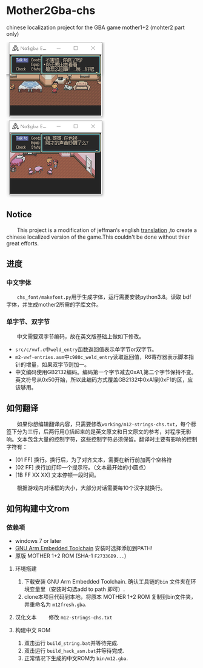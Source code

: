 # Mother2Gba-chs
chinese localization project for the GBA game mother1+2 (mohter2 part only)

![screen1](./screenshots/screenshot_20211025150338.png) ![screen2](./screenshots/screenshot_20211025150427.png) 

## Notice
　　This project is a modification of jeffman‘s english  [translation](https://github.com/jeffman/Mother2GbaTranslation) ,to create a chinese localized version of the game.This couldn't be done without thier great efforts.

## 进度

### 中文字体
　　`chs_font/makefont.py`用于生成字体，运行需要安装python3.8。读取 bdf 字体，并生成mother2所需的字库文件。

### 单字节、双字节
　　中文需要双字节编码，故在英文版基础上做如下修改。
　　
- `src/c/vwf.c`中`weld_entry`函数返回值表示单字节or双字节。
- `m2-vwf-entries.asm`中`c980c_weld_entry`读取返回值，R6寄存器表示脚本指针的增量，如果双字节则加一。
- 中文编码使用GB2132编码。编码第一个字节减去0xA1,第二个字节保持不变。英文符号从0x50开始，所以此编码方式覆盖GB2132中0xA1到0xF1的区，应该够用。

## 如何翻译
　　如果你想编辑翻译内容，只需要修改`working/m12-strings-chs.txt`，每个标签下分为三行，后两行用{}括起来的是英文原文和日文原文的参考，对程序无影响。文本包含大量的控制字符，这些控制字符必须保留。翻译时主要有影响的控制字符有：

- [01 FF] 换行。换行后，为了对齐文本，需要在新行前加两个空格符
- [02 FF] 换行加打印一个提示符。（文本最开始的小圆点）
- [1B FF XX XX] 文本停顿一段时间。

　　根据游戏内对话框的大小，大部分对话需要每10个汉字就换行。

## 如何构建中文rom

### 依赖项
- windows 7 or later
- [GNU Arm Embedded Toolchain](https://developer.arm.com/open-source/gnu-toolchain/gnu-rm/downloads) 安装时选择添加到PATH!
- 原版 MOTHER 1+2 ROM (SHA-1 `F27336B9...`)

1. 环境搭建
    1. 下载安装 GNU Arm Embedded Toolchain.  确认工具链的`bin` 文件夹在环境变量里（安装时勾选add to path 即可）.
    2. clone本项目代码到本地，将原本 MOTHER 1+2 ROM 复制到bin文件夹，并重命名为 `m12fresh.gba`.

2. 汉化文本
　　修改 `m12-strings-chs.txt`

3. 构建中文 ROM
    1. 双击运行 `build_string.bat`并等待完成.
    2. 双击运行 `build_hack_asm.bat`并等待完成.
    3. 正常情况下生成的中文ROM为 `bin/m12.gba`.


